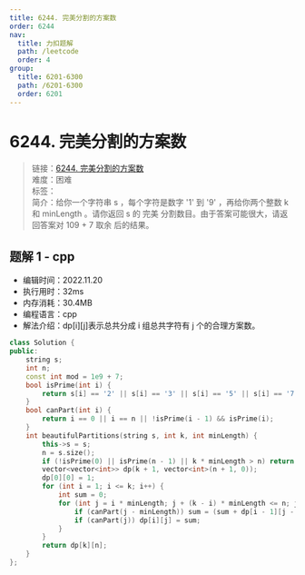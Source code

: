 ```yaml
---
title: 6244. 完美分割的方案数
order: 6244
nav:
  title: 力扣题解
  path: /leetcode
  order: 4
group:
  title: 6201-6300
  path: /6201-6300
  order: 6201
---
```


# 6244. 完美分割的方案数

> 链接：[6244. 完美分割的方案数](https://leetcode.cn/problems/number-of-beautiful-partitions/)  
> 难度：困难  
> 标签：  
> 简介：给你一个字符串 s ，每个字符是数字 '1' 到 '9' ，再给你两个整数 k 和 minLength 。请你返回 s 的 完美 分割数目。由于答案可能很大，请返回答案对 109 + 7 取余 后的结果。

## 题解 1 - cpp

- 编辑时间：2022.11.20
- 执行用时：32ms
- 内存消耗：30.4MB
- 编程语言：cpp
- 解法介绍：dp[i][j]表示总共分成 i 组总共字符有 j 个的合理方案数。

```cpp
class Solution {
public:
    string s;
    int n;
    const int mod = 1e9 + 7;
    bool isPrime(int i) {
        return s[i] == '2' || s[i] == '3' || s[i] == '5' || s[i] == '7';
    }
    bool canPart(int i) {
        return i == 0 || i == n || !isPrime(i - 1) && isPrime(i);
    }
    int beautifulPartitions(string s, int k, int minLength) {
        this->s = s;
        n = s.size();
        if (!isPrime(0) || isPrime(n - 1) || k * minLength > n) return false;
        vector<vector<int>> dp(k + 1, vector<int>(n + 1, 0));
        dp[0][0] = 1;
        for (int i = 1; i <= k; i++) {
            int sum = 0;
            for (int j = i * minLength; j + (k - i) * minLength <= n; j++) {
                if (canPart(j - minLength)) sum = (sum + dp[i - 1][j - minLength]) % mod;
                if (canPart(j)) dp[i][j] = sum;
            }
        }
        return dp[k][n];
    }
};
```
